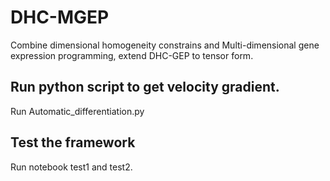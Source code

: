 # DHC-MGEP
Combine dimensional homogeneity constrains and Multi-dimensional gene expression programming, extend DHC-GEP to tensor form.

## Run python script to get velocity gradient.

Run Automatic_differentiation.py

## Test the framework

Run notebook test1 and test2.
